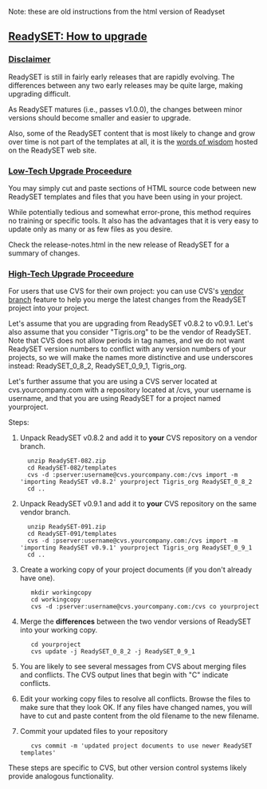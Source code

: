 Note: these are old instructions from the html version of Readyset

## [ReadySET: How to upgrade](#readyset-how-to-upgrade)

### [Disclaimer](#disclaimer)

ReadySET is still in fairly early releases that are rapidly evolving.
The differences between any two early releases may be quite large,
making upgrading difficult.

As ReadySET matures (i.e., passes v1.0.0), the changes between minor
versions should become smaller and easier to upgrade.

Also, some of the ReadySET content that is most likely to change and
grow over time is not part of the templates at all, it is the [words of
wisdom](https://web.archive.org/web/20200701142616/http://readyset.tigris.org/words-of-wisdom/) hosted on the
ReadySET web site.

### [Low-Tech Upgrade Proceedure](#low-tech-upgrade-proceedure)

You may simply cut and paste sections of HTML source code between new
ReadySET templates and files that you have been using in your project.

While potentially tedious and somewhat error-prone, this method requires
no training or specific tools. It also has the advantages that it is
very easy to update only as many or as few files as you desire.

Check the release-notes.html in the new release of ReadySET for a
summary of changes.

### [High-Tech Upgrade Proceedure](#high-tech-upgrade-proceedure)

For users that use CVS for their own project: you can use CVS's [vendor
branch](http://cvsbook.red-bean.com/cvsbook.html#Tracking_Third-Party_Sources__Vendor_Branches_)
feature to help you merge the latest changes from the ReadySET project
into your project.

Let's assume that you are upgrading from ReadySET v0.8.2 to v0.9.1.
Let's also assume that you consider "Tigris.org" to be the vendor of
ReadySET. Note that CVS does not allow periods in tag names, and we do
not want ReadySET version numbers to conflict with any version numbers
of your projects, so we will make the names more distinctive and use
underscores instead: ReadySET_0_8_2, ReadySET_0_9_1, Tigris_org.

Let's further assume that you are using a CVS server located at
cvs.yourcompany.com with a repository located at /cvs, your username is
username, and that you are using ReadySET for a project named
yourproject.

Steps:

1.  Unpack ReadySET v0.8.2 and add it to **your** CVS repository on a
    vendor branch.

          unzip ReadySET-082.zip
          cd ReadySET-082/templates
          cvs -d :pserver:username@cvs.yourcompany.com:/cvs import -m 'importing ReadySET v0.8.2' yourproject Tigris_org ReadySET_0_8_2
          cd ..


2.  Unpack ReadySET v0.9.1 and add it to **your** CVS repository on the
    same vendor branch.

          unzip ReadySET-091.zip
          cd ReadySET-091/templates
          cvs -d :pserver:username@cvs.yourcompany.com:/cvs import -m 'importing ReadySET v0.9.1' yourproject Tigris_org ReadySET_0_9_1
          cd ..


3.  Create a working copy of your project documents (if you don't
    already have one).

           mkdir workingcopy
           cd workingcopy
           cvs -d :pserver:username@cvs.yourcompany.com:/cvs co yourproject


4.  Merge the **differences** between the two vendor versions of
    ReadySET into your working copy.

           cd yourproject
           cvs update -j ReadySET_0_8_2 -j ReadySET_0_9_1


5.  You are likely to see several messages from CVS about merging files
    and conflicts. The CVS output lines that begin with "C"
    indicate conflicts.
6.  Edit your working copy files to resolve all conflicts. Browse the
    files to make sure that they look OK. If any files have changed
    names, you will have to cut and paste content from the old filename
    to the new filename.
7.  Commit your updated files to your repository

           cvs commit -m 'updated project documents to use newer ReadySET templates'


These steps are specific to CVS, but other version control systems
likely provide analogous functionality.
